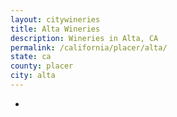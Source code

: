 ```yaml
---
layout: citywineries
title: Alta Wineries
description: Wineries in Alta, CA
permalink: /california/placer/alta/
state: ca
county: placer
city: alta
---
```

-

